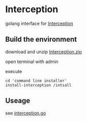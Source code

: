 # Interception
golang interface for [Interception](https://github.com/oblitum/Interception)


## Build the environment
download and unzip [Interception.zip](https://github.com/oblitum/Interception/releases/download/v1.0.1/Interception.zip)

open terminal with admin

execute
```
cd 'command line installer'
install-interception /intsall
```

## Useage
see [interception.go](./interception.go)
